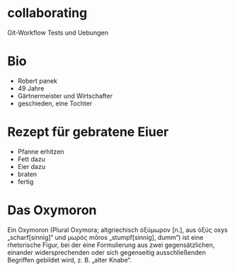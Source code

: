 # collaborating
Git-Workflow Tests und Uebungen

# Bio
- Robert panek
- 49 Jahre
- Gärtnermeister und Wirtschafter
- geschieden, eine Tochter

# Rezept für gebratene Eiuer
- Pfanne erhitzen
- Fett dazu
- Eier dazu
- braten
- fertig

# Das Oxymoron
Ein Oxymoron (Plural Oxymora; altgriechisch ὀξύμωρον [n.], aus ὀξύς oxys „scharf[sinnig]“ und μωρός mōros „stumpf[sinnig], dumm“) ist eine rhetorische Figur, bei der eine Formulierung aus zwei gegensätzlichen, einander widersprechenden oder sich gegenseitig ausschließenden Begriffen gebildet wird, z. B. „alter Knabe“.


